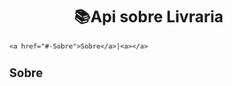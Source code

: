 <h1 align="center">   📚Api sobre Livraria

</h1>

    <a href="#-Sobre">Sobre</a>|<a></a>
 


<h2>Sobre</h2>




